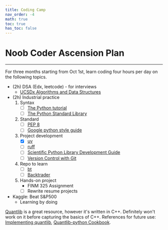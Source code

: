 ```yaml
---
title: Coding Camp
nav_order: -4
math: true
toc: true
has_toc: false
---
```


# Noob Coder Ascension Plan

---

For three months starting from Oct 1st, learn coding four hours per day on the following topics.

- (2h) DSA (Edx, leetcode) - for interviews
  - [UCSDx Algorithms and Data Structures](./algsx)
- (2h) Industrial practice
  1. Syntax
      - [ ] [The Python tutorial](https://docs.python.org/3/tutorial/index.html)
      - [ ] [The Python Standard Library](https://docs.python.org/3/library/index.html)
  2. Standard
      - [ ] [PEP 8](https://peps.python.org/pep-0008/)
      - [ ] [Google python style guide](https://google.github.io/styleguide/pyguide.html)
  3. Project development
      - [x] [uv](https://docs.astral.sh/uv/guides/projects/)
      - [ ] [ruff](https://docs.astral.sh/ruff/)
      - [ ] [Scientific Python Library Development Guide](https://learn.scientific-python.org/development/)
      - [ ] [Version Control with Git](https://swcarpentry.github.io/git-novice/)
  4. Repo to learn
      - [ ] [bt](https://github.com/pmorissette/bt)
      - [ ] [Backtrader](https://github.com/mementum/backtrader)
  5. Hands-on project
      - FINM 325 Assignment
      - [ ] Rewrite resume projects
- Kaggle: Beat S&P500
  - Learning by doing

[Quantlib](https://github.com/lballabio/QuantLib) is a great resource, however it's written in C++. Definitely won't work on it before capturing the basics of C++. References for future use: [Implementing quantlib](/pdf/implementingquantlib.pdf), [Quantlib-python Cookbook](/pdf/quantlibpythoncookbook.pdf).